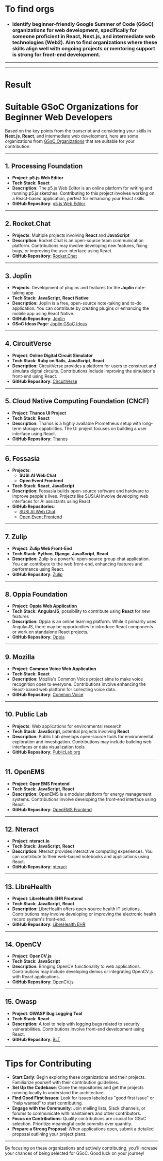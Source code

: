 
# To find orgs
- ### Identify beginner-friendly Google Summer of Code (GSoC) organizations for web development, specifically for someone proficient in React, Next.js, and intermediate web technologies (Web2). Aim to find organizations where these skills align well with ongoing projects or mentoring support is strong for front-end development.


---
---

# Result

# Suitable GSoC Organizations for Beginner Web Developers

Based on the key points from the transcript and considering your skills in **Next.js**, **React**, and intermediate web development, here are some organizations from [GSoC Organizations](https://www.gsocorganizations.dev/) that are suitable for your contribution:

---

## 1. Processing Foundation

- **Project**: **p5.js Web Editor**
- **Tech Stack**: **React**
- **Description**: The p5.js Web Editor is an online platform for writing and running p5.js sketches. Contributing to this project involves working on a React-based application, perfect for enhancing your React skills.
- **GitHub Repository**: [p5.js Web Editor](https://github.com/processing/p5.js-web-editor)

---

## 2. Rocket.Chat

- **Projects**: Multiple projects involving **React** and **JavaScript**
- **Description**: Rocket.Chat is an open-source team communication platform. Contributions may involve developing new features, fixing bugs, or improving the user interface using React.
- **GitHub Repository**: [Rocket.Chat](https://github.com/RocketChat/Rocket.Chat)

---

## 3. Joplin

- **Projects**: Development of plugins and features for the **Joplin** note-taking app
- **Tech Stack**: **JavaScript**, **React Native**
- **Description**: Joplin is a free, open-source note-taking and to-do application. You can contribute by creating plugins or enhancing the mobile app using React Native.
- **GitHub Repository**: [Joplin](https://github.com/laurent22/joplin)
- **GSoC Ideas Page**: [Joplin GSoC Ideas](https://joplinapp.org/gsoc2023/ideas)

---

## 4. CircuitVerse

- **Project**: **Online Digital Circuit Simulator**
- **Tech Stack**: **Ruby on Rails**, **JavaScript**, **React**
- **Description**: CircuitVerse provides a platform for users to construct and simulate digital circuits. Contributions include improving the simulator's front-end using React.
- **GitHub Repository**: [CircuitVerse](https://github.com/CircuitVerse/CircuitVerse)

---

## 5. Cloud Native Computing Foundation (CNCF)

- **Project**: **Thanos UI Project**
- **Tech Stack**: **React**
- **Description**: Thanos is a highly available Prometheus setup with long-term storage capabilities. The UI project focuses on building a user interface using React.
- **GitHub Repository**: [Thanos](https://github.com/thanos-io/thanos)

---

## 6. Fossasia

- **Projects**:
  - **SUSI.AI Web Chat**
  - **Open Event Frontend**
- **Tech Stack**: **React**, **JavaScript**
- **Description**: Fossasia builds open-source software and hardware to improve people's lives. Projects like SUSI.AI involve developing web interfaces for AI assistants using React.
- **GitHub Repositories**:
  - [SUSI.AI Web Chat](https://github.com/fossasia/susi.ai)
  - [Open Event Frontend](https://github.com/fossasia/open-event-frontend)

---

## 7. Zulip

- **Project**: **Zulip Web Front-End**
- **Tech Stack**: **Python**, **Django**, **JavaScript**, **React**
- **Description**: Zulip is a powerful open-source group chat application. You can contribute to the web front-end, enhancing features and performance using React.
- **GitHub Repository**: [Zulip](https://github.com/zulip/zulip)

---

## 8. Oppia Foundation

- **Project**: **Oppia Web Application**
- **Tech Stack**: **AngularJS**, possibility to contribute using **React** for new features
- **Description**: Oppia is an online learning platform. While it primarily uses AngularJS, there may be opportunities to introduce React components or work on standalone React projects.
- **GitHub Repository**: [Oppia](https://github.com/oppia/oppia)

---

## 9. Mozilla

- **Project**: **Common Voice Web Application**
- **Tech Stack**: **React**
- **Description**: Mozilla's Common Voice project aims to make voice recognition open to everyone. Contributions involve enhancing the React-based web platform for collecting voice data.
- **GitHub Repository**: [Common Voice](https://github.com/common-voice/common-voice)

---

## 10. Public Lab

- **Projects**: Web applications for environmental research
- **Tech Stack**: **JavaScript**, potential projects involving **React**
- **Description**: Public Lab develops open-source tools for environmental exploration and investigation. Contributions may include building web interfaces or data visualization tools.
- **GitHub Repository**: [PublicLab.org](https://github.com/publiclab/plots2)

---

## 11. OpenEMS

- **Project**: **OpenEMS Frontend**
- **Tech Stack**: **JavaScript**, **React**
- **Description**: OpenEMS is a modular platform for energy management systems. Contributions involve developing the front-end interface using React.
- **GitHub Repository**: [OpenEMS Frontend](https://github.com/OpenEMS/openems-frontend)

---

## 12. Nteract

- **Project**: **nteract.io**
- **Tech Stack**: **JavaScript**, **React**
- **Description**: Nteract provides interactive computing experiences. You can contribute to their web-based notebooks and applications using React.
- **GitHub Repository**: [nteract](https://github.com/nteract/nteract)

---

## 13. LibreHealth

- **Project**: **LibreHealth EHR Frontend**
- **Tech Stack**: **JavaScript**, **React**
- **Description**: LibreHealth offers open-source health IT solutions. Contributions may involve developing or improving the electronic health record system's front-end.
- **GitHub Repository**: [LibreHealth EHR](https://github.com/LibreHealthIO/lh-ehr)

---

## 14. OpenCV

- **Project**: **OpenCV.js**
- **Tech Stack**: **JavaScript**
- **Description**: Bringing OpenCV functionality to web applications. Contributions may include developing demos or integrating OpenCV.js with React applications.
- **GitHub Repository**: [OpenCV.js](https://github.com/opencv/opencv/tree/master/modules/js)

---

## 15. Owasp

- **Project**: **OWASP Bug Logging Tool**
- **Tech Stack**: **React**
- **Description**: A tool to help with logging bugs related to security vulnerabilities. Contributions involve front-end development using React.
- **GitHub Repository**: [BLT](https://github.com/OWASP/BLT)

---

# Tips for Contributing

- **Start Early**: Begin exploring these organizations and their projects. Familiarize yourself with their contribution guidelines.
- **Set Up the Codebase**: Clone the repositories and get the projects running locally to understand the architecture.
- **Find Good First Issues**: Look for issues labeled as "good first issue" or "help wanted" to start contributing.
- **Engage with the Community**: Join mailing lists, Slack channels, or forums to communicate with maintainers and other contributors.
- **Focus on Contributions**: Quality contributions are crucial for GSoC selection. Prioritize meaningful code commits over quantity.
- **Prepare a Strong Proposal**: When applications open, submit a detailed proposal outlining your project plans.

---

By focusing on these organizations and actively contributing, you'll increase your chances of being selected for GSoC. Good luck on your journey!